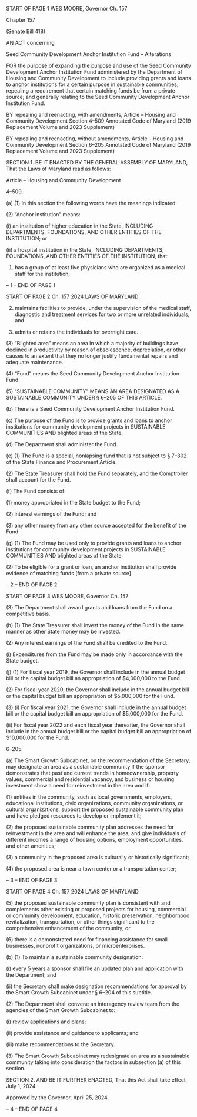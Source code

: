 START OF PAGE 1
WES MOORE, Governor Ch. 157

Chapter 157

(Senate Bill 418)

AN ACT concerning

Seed Community Development Anchor Institution Fund – Alterations

FOR the purpose of expanding the purpose and use of the Seed Community Development
Anchor Institution Fund administered by the Department of Housing and
Community Development to include providing grants and loans to anchor
institutions for a certain purpose in sustainable communities; repealing a
requirement that certain matching funds be from a private source; and generally
relating to the Seed Community Development Anchor Institution Fund.

BY repealing and reenacting, with amendments,
Article – Housing and Community Development
Section 4–509
Annotated Code of Maryland
(2019 Replacement Volume and 2023 Supplement)

BY repealing and reenacting, without amendments,
Article – Housing and Community Development
Section 6–205
Annotated Code of Maryland
(2019 Replacement Volume and 2023 Supplement)

SECTION 1. BE IT ENACTED BY THE GENERAL ASSEMBLY OF MARYLAND,
That the Laws of Maryland read as follows:

Article – Housing and Community Development

4–509.

(a) (1) In this section the following words have the meanings indicated.

(2) “Anchor institution” means:

(i) an institution of higher education in the State, INCLUDING
DEPARTMENTS, FOUNDATIONS, AND OTHER ENTITIES OF THE INSTITUTION; or

(ii) a hospital institution in the State, INCLUDING DEPARTMENTS,
FOUNDATIONS, AND OTHER ENTITIES OF THE INSTITUTION, that:

1. has a group of at least five physicians who are organized
as a medical staff for the institution;

– 1 –
END OF PAGE 1

START OF PAGE 2
Ch. 157 2024 LAWS OF MARYLAND

2. maintains facilities to provide, under the supervision of
the medical staff, diagnostic and treatment services for two or more unrelated individuals;
and

3. admits or retains the individuals for overnight care.

(3) “Blighted area” means an area in which a majority of buildings have
declined in productivity by reason of obsolescence, depreciation, or other causes to an extent
that they no longer justify fundamental repairs and adequate maintenance.

(4) “Fund” means the Seed Community Development Anchor Institution
Fund.

(5) “SUSTAINABLE COMMUNITY” MEANS AN AREA DESIGNATED AS A
SUSTAINABLE COMMUNITY UNDER § 6–205 OF THIS ARTICLE.

(b) There is a Seed Community Development Anchor Institution Fund.

(c) The purpose of the Fund is to provide grants and loans to anchor institutions
for community development projects in SUSTAINABLE COMMUNITIES AND blighted areas
of the State.

(d) The Department shall administer the Fund.

(e) (1) The Fund is a special, nonlapsing fund that is not subject to § 7–302 of
the State Finance and Procurement Article.

(2) The State Treasurer shall hold the Fund separately, and the
Comptroller shall account for the Fund.

(f) The Fund consists of:

(1) money appropriated in the State budget to the Fund;

(2) interest earnings of the Fund; and

(3) any other money from any other source accepted for the benefit of the
Fund.

(g) (1) The Fund may be used only to provide grants and loans to anchor
institutions for community development projects in SUSTAINABLE COMMUNITIES AND
blighted areas of the State.

(2) To be eligible for a grant or loan, an anchor institution shall provide
evidence of matching funds [from a private source].

– 2 –
END OF PAGE 2

START OF PAGE 3
WES MOORE, Governor Ch. 157

(3) The Department shall award grants and loans from the Fund on a
competitive basis.

(h) (1) The State Treasurer shall invest the money of the Fund in the same
manner as other State money may be invested.

(2) Any interest earnings of the Fund shall be credited to the Fund.

(i) Expenditures from the Fund may be made only in accordance with the State
budget.

(j) (1) For fiscal year 2019, the Governor shall include in the annual budget
bill or the capital budget bill an appropriation of $4,000,000 to the Fund.

(2) For fiscal year 2020, the Governor shall include in the annual budget
bill or the capital budget bill an appropriation of $5,000,000 for the Fund.

(3) (i) For fiscal year 2021, the Governor shall include in the annual
budget bill or the capital budget bill an appropriation of $5,000,000 for the Fund.

(ii) For fiscal year 2022 and each fiscal year thereafter, the Governor
shall include in the annual budget bill or the capital budget bill an appropriation of
$10,000,000 for the Fund.

6–205.

(a) The Smart Growth Subcabinet, on the recommendation of the Secretary, may
designate an area as a sustainable community if the sponsor demonstrates that past and
current trends in homeownership, property values, commercial and residential vacancy,
and business or housing investment show a need for reinvestment in the area and if:

(1) entities in the community, such as local governments, employers,
educational institutions, civic organizations, community organizations, or cultural
organizations, support the proposed sustainable community plan and have pledged
resources to develop or implement it;

(2) the proposed sustainable community plan addresses the need for
reinvestment in the area and will enhance the area, and give individuals of different
incomes a range of housing options, employment opportunities, and other amenities;

(3) a community in the proposed area is culturally or historically
significant;

(4) the proposed area is near a town center or a transportation center;

– 3 –
END OF PAGE 3

START OF PAGE 4
Ch. 157 2024 LAWS OF MARYLAND

(5) the proposed sustainable community plan is consistent with and
complements other existing or proposed projects for housing, commercial or community
development, education, historic preservation, neighborhood revitalization, transportation,
or other things significant to the comprehensive enhancement of the community; or

(6) there is a demonstrated need for financing assistance for small
businesses, nonprofit organizations, or microenterprises.

(b) (1) To maintain a sustainable community designation:

(i) every 5 years a sponsor shall file an updated plan and application
with the Department; and

(ii) the Secretary shall make designation recommendations for
approval by the Smart Growth Subcabinet under § 6–204 of this subtitle.

(2) The Department shall convene an interagency review team from the
agencies of the Smart Growth Subcabinet to:

(i) review applications and plans;

(ii) provide assistance and guidance to applicants; and

(iii) make recommendations to the Secretary.

(3) The Smart Growth Subcabinet may redesignate an area as a
sustainable community taking into consideration the factors in subsection (a) of this
section.

SECTION 2. AND BE IT FURTHER ENACTED, That this Act shall take effect July
1, 2024.

Approved by the Governor, April 25, 2024.

– 4 –
END OF PAGE 4